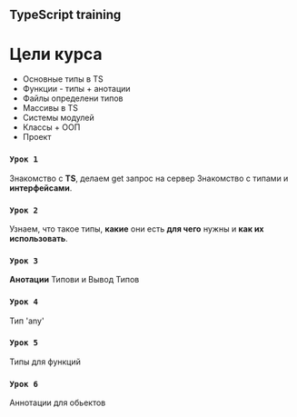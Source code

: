 ## TypeScript training

# **Цели курса**

- Основные типы в TS
- Функции - типы + анотации
- Файлы определени типов
- Массивы в TS
- Системы модулей
- Классы + ООП
- Проект

### `Урок 1`

Знакомство с **TS**, делаем get запрос на сервер Знакомство с типами и **интерфейсами**.

### `Урок 2`

Узнаем, что такое типы, **какие** они есть **для чего** нужны и **как их использовать**.

### `Урок 3`

**Анотации** Типови и Вывод Типов

### `Урок 4`

Тип 'any'

### `Урок 5`

Типы для функций

### `Урок 6`

Аннотации для обьектов